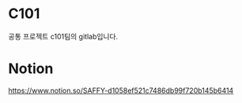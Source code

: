 # C101
공통 프로젝트 c101팀의 gitlab입니다.

# Notion
https://www.notion.so/SAFFY-d1058ef521c7486db99f720b145b6414

